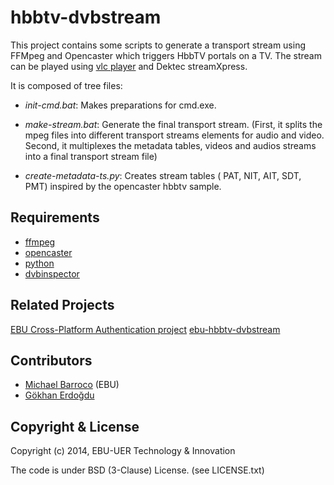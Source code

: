 hbbtv-dvbstream
===============

This project contains some scripts to generate a transport stream using FFMpeg and Opencaster which triggers HbbTV portals on a TV. 
The stream can be played using [vlc player](https://www.videolan.org/) and Dektec streamXpress.

It is composed of tree files:

* *init-cmd.bat*: Makes preparations for cmd.exe.

* *make-stream.bat*: Generate the final transport stream. (First, it splits the mpeg files into different transport streams elements for audio and video. Second, it multiplexes the metadata tables, videos and audios streams into a final transport stream file)

* *create-metadata-ts.py*: Creates stream tables ( PAT, NIT, AIT, SDT, PMT) inspired by the opencaster hbbtv sample.



## Requirements

* [ffmpeg](http://ffmpeg.org)
* [opencaster](http://www.avalpa.com/the-key-values/15-free-software/33-opencaster)
* [python](https://www.python.org)
* [dvbinspector](https://sourceforge.net/projects/dvbinspector/)

## Related Projects

[EBU Cross-Platform Authentication project](http://tech.ebu.ch/cpa)
[ebu-hbbtv-dvbstream](https://github.com/ebu/hbbtv-dvbstream)


## Contributors

* [Michael Barroco](https://github.com/barroco) (EBU)
* [Gökhan Erdoğdu](https://github.com/GERD0GDU)


## Copyright & License

Copyright (c) 2014, EBU-UER Technology & Innovation

The code is under BSD (3-Clause) License. (see LICENSE.txt)
